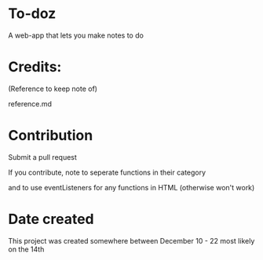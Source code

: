 # To-doz
A web-app that lets you make notes to do

# Credits:

(Reference to keep note of)

reference.md

# Contribution

Submit a pull request

If you contribute, note to seperate functions in their category 

and to use eventListeners for any functions in HTML (otherwise won't work)

# Date created

This project was created somewhere between December 10 - 22 most likely on the 14th